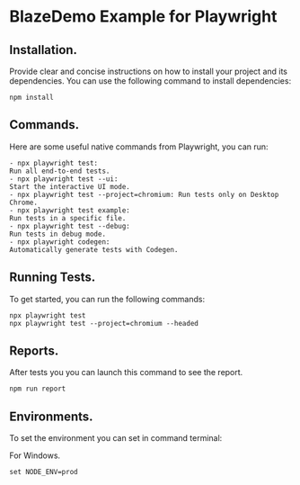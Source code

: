 # BlazeDemo Example for Playwright

## Installation.
Provide clear and concise instructions on how to install your project and its dependencies. You can use the following command to install dependencies:

~~~
npm install
~~~

## Commands.
Here are some useful native commands from Playwright, you can run:
~~~
- npx playwright test: 
Run all end-to-end tests.
- npx playwright test --ui: 
Start the interactive UI mode.
- npx playwright test --project=chromium: Run tests only on Desktop Chrome.
- npx playwright test example: 
Run tests in a specific file.
- npx playwright test --debug: 
Run tests in debug mode.
- npx playwright codegen: 
Automatically generate tests with Codegen.
~~~
## Running Tests.
To get started, you can run the following commands:
~~~
npx playwright test
npx playwright test --project=chromium --headed
~~~
## Reports.
After tests you you can launch this command to see the report.
~~~
npm run report
~~~
## Environments.
To set the environment you can set in command terminal:

For Windows.
~~~
set NODE_ENV=prod 
~~~
